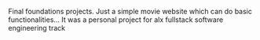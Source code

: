 Final foundations projects.
Just a simple movie website which can do basic functionalities...
It was a personal project for alx fullstack software engineering track
